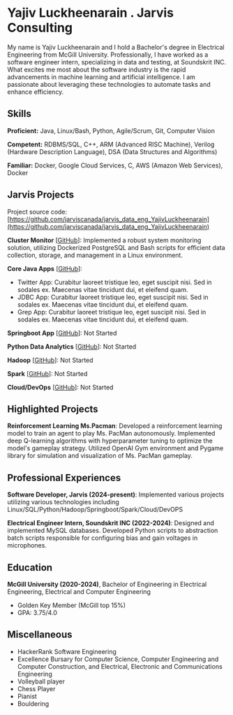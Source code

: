 # Yajiv Luckheenarain . Jarvis Consulting

My name is Yajiv Luckheenarain and I hold a Bachelor's degree in Electrical Engineering from McGill University. Professionally, I have worked as a software engineer intern, specializing in data and testing, at Soundskrit INC. What excites me most about the software industry is the rapid advancements in machine learning and artificial intelligence. I am passionate about leveraging these technologies to automate tasks and enhance efficiency.

## Skills

**Proficient:** Java, Linux/Bash, Python, Agile/Scrum, Git, Computer Vision

**Competent:** RDBMS/SQL, C++, ARM (Advanced RISC Machine), Verilog (Hardware Description Language), DSA (Data Structures and Algorithms)

**Familiar:** Docker, Google Cloud Services, C, AWS (Amazon Web Services), Docker

## Jarvis Projects

Project source code: [https://github.com/jarviscanada/jarvis_data_eng_YajivLuckheenarain](https://github.com/jarviscanada/jarvis_data_eng_YajivLuckheenarain)


**Cluster Monitor** [[GitHub](https://github.com/jarviscanada/jarvis_data_eng_YajivLuckheenarain/tree/master/linux_sql)]: Implemented a robust system monitoring solution, utilizing Dockerized PostgreSQL and Bash scripts for efficient data collection, storage, and management in a Linux environment.

**Core Java Apps** [[GitHub](https://github.com/jarviscanada/jarvis_data_eng_YajivLuckheenarain/tree/master/core_java)]:
      
  - Twitter App: Curabitur laoreet tristique leo, eget suscipit nisi. Sed in sodales ex. Maecenas vitae tincidunt dui, et eleifend quam.
  - JDBC App: Curabitur laoreet tristique leo, eget suscipit nisi. Sed in sodales ex. Maecenas vitae tincidunt dui, et eleifend quam.
  - Grep App: Curabitur laoreet tristique leo, eget suscipit nisi. Sed in sodales ex. Maecenas vitae tincidunt dui, et eleifend quam.

**Springboot App** [[GitHub](https://github.com/jarviscanada/jarvis_data_eng_YajivLuckheenarain/tree/master/springboot)]: Not Started

**Python Data Analytics** [[GitHub](https://github.com/jarviscanada/jarvis_data_eng_YajivLuckheenarain/tree/master/python_data_anlytics)]: Not Started

**Hadoop** [[GitHub](https://github.com/jarviscanada/jarvis_data_eng_YajivLuckheenarain/tree/master/hadoop)]: Not Started

**Spark** [[GitHub](https://github.com/jarviscanada/jarvis_data_eng_YajivLuckheenarain/tree/master/spark)]: Not Started

**Cloud/DevOps** [[GitHub](https://github.com/jarviscanada/jarvis_data_eng_YajivLuckheenarain/tree/master/cloud_devops)]: Not Started


## Highlighted Projects
**Reinforcement Learning Ms.Pacman**: Developed a reinforcement learning model to train an agent to play Ms. PacMan autonomously. Implemented deep Q-learning algorithms with hyperparameter tuning to optimize the model's gameplay strategy. Utilized OpenAI Gym environment and Pygame library for simulation and visualization of Ms. PacMan gameplay.


## Professional Experiences

**Software Developer, Jarvis (2024-present)**: Implemented various projects utilizing various technologies including Linux/SQL/Python/Hadoop/Springboot/Spark/Cloud/DevOPS

**Electrical Engineer Intern, Soundskrit INC (2022-2024)**: Designed and implemented MySQL databases. Developed Python scripts to abstraction batch scripts responsible for configuring bias and gain voltages in microphones.


## Education
**McGill University (2020-2024)**, Bachelor of Engineering in Electrical Engineering, Electrical and Computer Engineering
- Golden Key Member (McGill top 15%)
- GPA: 3.75/4.0


## Miscellaneous
- HackerRank Software Engineering
- Excellence Bursary for Computer Science, Computer Engineering and Computer Construction, and Electrical, Electronic and Communications Engineering
- Volleyball player
- Chess Player
- Pianist
- Bouldering
